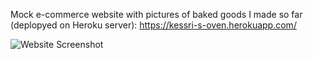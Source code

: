 Mock e-commerce website with pictures of baked goods I made so far (deplopyed on Heroku server): https://kessri-s-oven.herokuapp.com/

![Website Screenshot](https://ibb.co/j3LrMhj)

